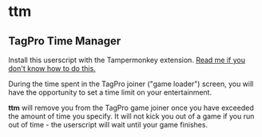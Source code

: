 # ttm
## TagPro Time Manager

Install this userscript with the Tampermonkey extension. [Read me if you don't know how to do this.](https://tampermonkey.net/faq.php#Q102)

During the time spent in the TagPro joiner ("game loader") screen, you will have the opportunity to set a time limit on your entertainment. 

**ttm** will remove you from the TagPro game joiner once you have exceeded the amount of time you specify. It will not kick you out of a game if you run out of time - the userscript will wait until your game finishes.
